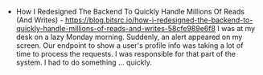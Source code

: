 - How I Redesigned The Backend To Quickly Handle Millions Of Reads (And Writes) - https://blog.bitsrc.io/how-i-redesigned-the-backend-to-quickly-handle-millions-of-reads-and-writes-58cfe989e6f8
 I was at my desk on a lazy Monday morning. Suddenly, an alert appeared on my screen. Our endpoint to show a user's profile info was taking a lot of time to process the requests. I was responsible for that part of the system. I had to do something … quickly.